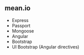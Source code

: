 ## mean.io
* Express
* Passport
* Mongoose
* Angular
* Bootstrap
* UI Bootstrap (Angular directives)
